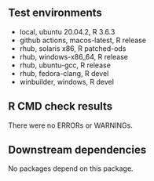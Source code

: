 ## Test environments

  - local, ubuntu 20.04.2, R 3.6.3
  - github actions, macos-latest, R release
  - rhub, solaris x86, R patched-ods
  - rhub, windows-x86_64, R release
  - rhub, ubuntu-gcc, R release
  - rhub, fedora-clang, R devel
  - winbuilder, windows, R devel

## R CMD check results

There were no ERRORs or WARNINGs.

## Downstream dependencies

No packages depend on this package.
